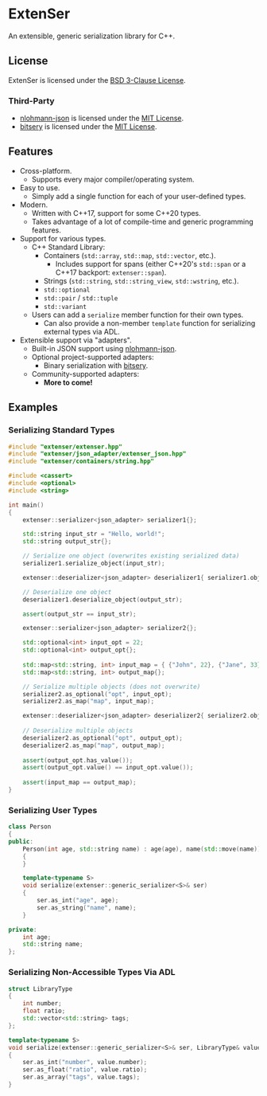 # ExtenSer

An extensible, generic serialization library for C++.

## License

ExtenSer is licensed under the [BSD 3-Clause License](LICENSE).

### Third-Party

- [nlohmann-json](https://github.com/nlohmann/json) is licensed under the [MIT License](https://github.com/nlohmann/json/blob/develop/LICENSE.MIT).
- [bitsery](https://github.com/fraillt/bitsery) is licensed under the [MIT License](https://github.com/fraillt/bitsery/blob/master/LICENSE).

## Features

- Cross-platform.
  - Supports every major compiler/operating system.
- Easy to use.
  - Simply add a single function for each of your user-defined types.
- Modern.
  - Written with C++17, support for some C++20 types.
  - Takes advantage of a lot of compile-time and generic programming features.
- Support for various types.
  - C++ Standard Library:
    - Containers (`std::array`, `std::map`, `std::vector`, etc.).
      - Includes support for spans (either C++20's `std::span` or a C++17 backport: `extenser::span`).
    - Strings (`std::string`, `std::string_view`, `std::wstring`, etc.).
    - `std::optional`
    - `std::pair` / `std::tuple`
    - `std::variant`
  - Users can add a `serialize` member function for their own types.
    - Can also provide a non-member `template` function for serializing external types via ADL.
- Extensible support via "adapters".
  - Built-in JSON support using [nlohmann-json](https://github.com/nlohmann/json).
  - Optional project-supported adapters:
    - Binary serialization with [bitsery](https://github.com/fraillt/bitsery).
  - Community-supported adapters:
    - **More to come!**

## Examples

### Serializing Standard Types

```C++
#include "extenser/extenser.hpp"
#include "extenser/json_adapter/extenser_json.hpp"
#include "extenser/containers/string.hpp"

#include <cassert>
#include <optional>
#include <string>

int main()
{
    extenser::serializer<json_adapter> serializer1{};

    std::string input_str = "Hello, world!";
    std::string output_str{};

    // Serialize one object (overwrites existing serialized data)
    serializer1.serialize_object(input_str);

    extenser::deserializer<json_adapter> deserializer1{ serializer1.object() };

    // Deserialize one object
    deserializer1.deserialize_object(output_str);

    assert(output_str == input_str);

    extenser::serializer<json_adapter> serializer2{};

    std::optional<int> input_opt = 22;
    std::optional<int> output_opt{};
    
    std::map<std::string, int> input_map = { {"John", 22}, {"Jane", 33} };
    std::map<std::string, int> output_map{};

    // Serialize multiple objects (does not overwrite)
    serializer2.as_optional("opt", input_opt);
    serializer2.as_map("map", input_map);

    extenser::deserializer<json_adapter> deserializer2{ serializer2.object() };
    
    // Deserialize multiple objects
    deserializer2.as_optional("opt", output_opt);
    deserializer2.as_map("map", output_map);
    
    assert(output_opt.has_value());
    assert(output_opt.value() == input_opt.value());
    
    assert(input_map == output_map);
}
```

### Serializing User Types

```C++
class Person
{
public:
    Person(int age, std::string name) : age(age), name(std::move(name))
    {
    }

    template<typename S>
    void serialize(extenser::generic_serializer<S>& ser)
    {
        ser.as_int("age", age);
        ser.as_string("name", name);
    }

private:
    int age;
    std::string name;
};
```

### Serializing Non-Accessible Types Via ADL

```C++
struct LibraryType
{
    int number;
    float ratio;
    std::vector<std::string> tags;
};
```

```C++
template<typename S>
void serialize(extenser::generic_serializer<S>& ser, LibraryType& value)
{
    ser.as_int("number", value.number);
    ser.as_float("ratio", value.ratio);
    ser.as_array("tags", value.tags);
}
```
